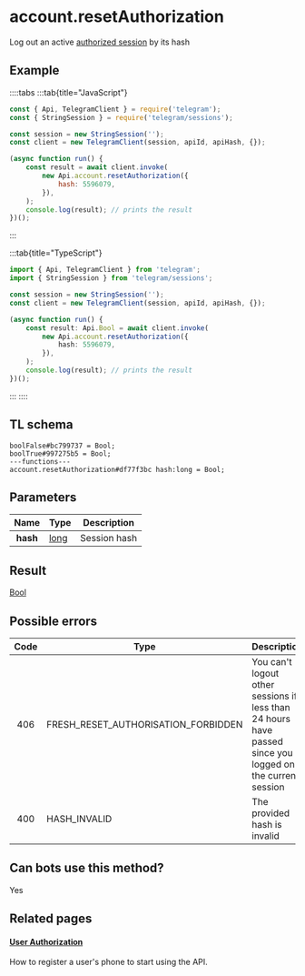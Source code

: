 # account.resetAuthorization

Log out an active [authorized session](https://core.telegram.org/api/auth) by its hash

## Example

::::tabs
:::tab{title="JavaScript"}

```js
const { Api, TelegramClient } = require('telegram');
const { StringSession } = require('telegram/sessions');

const session = new StringSession('');
const client = new TelegramClient(session, apiId, apiHash, {});

(async function run() {
    const result = await client.invoke(
        new Api.account.resetAuthorization({
            hash: 5596079,
        }),
    );
    console.log(result); // prints the result
})();
```

:::

:::tab{title="TypeScript"}

```ts
import { Api, TelegramClient } from 'telegram';
import { StringSession } from 'telegram/sessions';

const session = new StringSession('');
const client = new TelegramClient(session, apiId, apiHash, {});

(async function run() {
    const result: Api.Bool = await client.invoke(
        new Api.account.resetAuthorization({
            hash: 5596079,
        }),
    );
    console.log(result); // prints the result
})();
```

:::
::::

## TL schema

```
boolFalse#bc799737 = Bool;
boolTrue#997275b5 = Bool;
---functions---
account.resetAuthorization#df77f3bc hash:long = Bool;
```

## Parameters

|   Name   | Type                                        | Description  |
| :------: | ------------------------------------------- | ------------ |
| **hash** | [long](https://core.telegram.org/type/long) | Session hash |

## Result

[Bool](https://core.telegram.org/type/Bool)

## Possible errors

| Code | Type                                | Description                                                                                               |
| :--: | ----------------------------------- | --------------------------------------------------------------------------------------------------------- |
| 406  | FRESH_RESET_AUTHORISATION_FORBIDDEN | You can't logout other sessions if less than 24 hours have passed since you logged on the current session |
| 400  | HASH_INVALID                        | The provided hash is invalid                                                                              |

## Can bots use this method?

Yes

## Related pages

#### [User Authorization](https://core.telegram.org/api/auth)

How to register a user's phone to start using the API.
